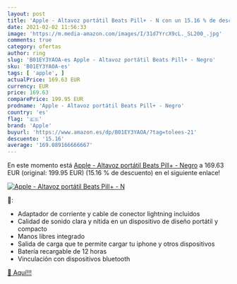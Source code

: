 ```yaml
---
layout: post
title: 'Apple - Altavoz portátil Beats Pill+ - N con un 15.16 % de descuento'
date: 2021-02-02 11:56:33
image: 'https://m.media-amazon.com/images/I/31d7YrcX9cL._SL200_.jpg'
comments: true
category: ofertas
author: ring
slug: 'B01EY3YAOA-es Apple - Altavoz portátil Beats Pill+ - Negro'
sku: 'B01EY3YAOA-es'
tags: [ 'apple', ]
actualPrice: 169.63 EUR
currency: EUR
price: 169.63
comparePrice: 199.95 EUR
prodname: 'Apple - Altavoz portátil Beats Pill+ - Negro'
country: 'es'
flag: '🇪🇸'
brand: 'Apple'
buyurl: 'https://www.amazon.es/dp/B01EY3YAOA/?tag=tolees-21'
descuento: '15.16'
average: '169.089166666667'
---
```


En este momento está [Apple - Altavoz portátil Beats Pill+ - Negro](https://www.amazon.es/dp/B01EY3YAOA/?tag=tolees-21) a 169.63 EUR (original: 199.95 EUR) (15.16 %  de descuento) en el siguiente enlace!

[![Apple - Altavoz portátil Beats Pill+ - N](https://m.media-amazon.com/images/I/31d7YrcX9cL._SL200_.jpg)](https://www.amazon.es/dp/B01EY3YAOA/?tag=tolees-21)

🔎:

- Adaptador de corriente y cable de conector lightning incluidos
- Calidad de sonido clara y nítida en un dispositivo de diseño portátil y compacto
- Manos libres integrado
- Salida de carga que te permite cargar tu iphone y otros dispositivos
- Batería recargable de 12 horas
- Vinculación con dispositivos bluetooth

[🛒 Aquí!!!](https://www.amazon.es/dp/B01EY3YAOA/?tag=tolees-21)
